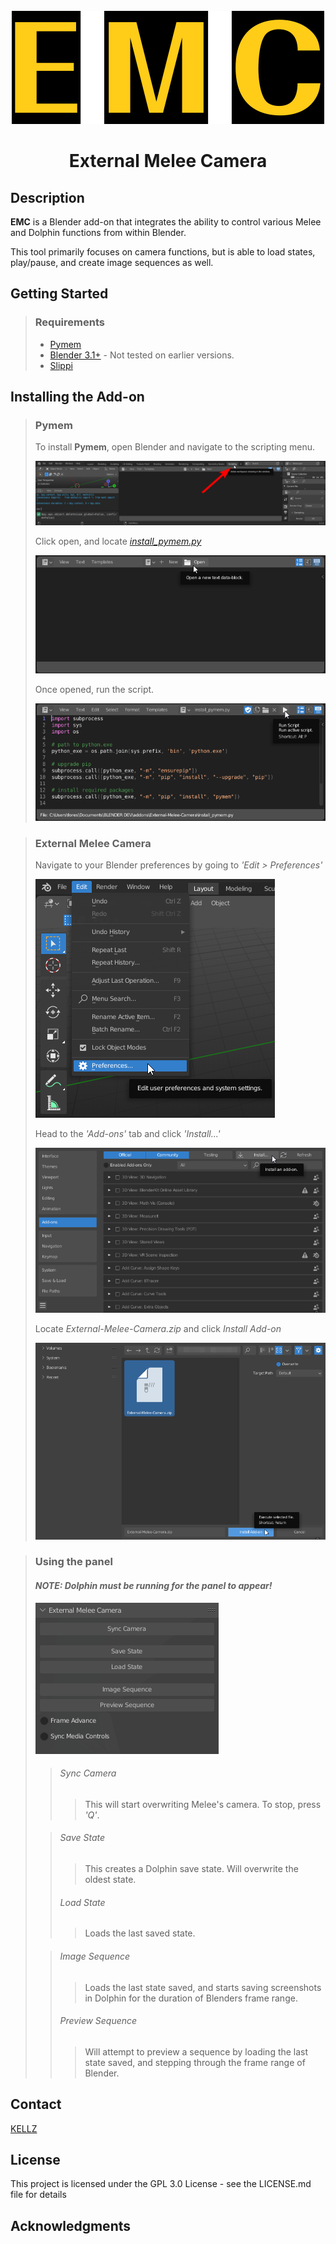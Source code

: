 <br />
<div align="center">
  <a href="https://github.com/sadkellz/External-Melee-Camera/">
    <img src="imgs/EMC FONT.png">
  </a>

<h1 align="center">External Melee Camera</h1>
</div>

## Description

**EMC** is a Blender add-on that integrates the ability to control various Melee and Dolphin functions from within Blender.


This tool primarily focuses on camera functions, but is able to load states, play/pause, and create image sequences as well.
## Getting Started

>### Requirements
>* [Pymem](https://pymem.readthedocs.io/en/latest/)
>* [Blender 3.1+](https://www.blender.org/download/) - Not tested on earlier versions.
>* [Slippi](https://slippi.gg/)

## Installing the Add-on
>### Pymem
>To install **Pymem**, open Blender and navigate to the scripting menu.
>
>![](imgs/Scripting_Menu.png)
>
>Click open, and locate [_install_pymem.py_]()
>
>![](imgs/Scripting_Menu_2.png)
>
>Once opened, run the script.
>
>![](imgs/Scripting_Menu_3.png)
###
>### External Melee Camera
>Navigate to your Blender preferences by going to _'Edit > Preferences'_
>
>![](imgs/Preferences_Menu.png)
>
>Head to the _'Add-ons'_ tab and click _'Install...'_
>
>![](imgs/Install_Addon.png)
>
>Locate _External-Melee-Camera.zip_ and click _Install Add-on_
> 
>![](imgs/Install_Addon_2.png)

#### 

> ### Using the panel
> #### _NOTE: Dolphin must be running for the panel to appear!_
> ![](imgs/Panel.png)
> 
> > ###### Sync Camera
> > 
> > > This will start overwriting Melee's camera. To stop, press _'Q'_.
> 
> > ###### Save State
> > 
> > > This creates a Dolphin save state. Will overwrite the oldest state.
> > ###### Load State
> > 
> > > Loads the last saved state.
> >
> 
> > ###### Image Sequence
> > 
> > > Loads the last state saved, and starts saving screenshots in Dolphin for the duration of Blenders frame range.
> > ###### Preview Sequence
> > 
> > > Will attempt to preview a sequence by loading the last state saved, and stepping through the frame range of Blender.


## Contact
[KELLZ](https://twitter.com/sadkellz)

## License

This project is licensed under the GPL 3.0 License - see the LICENSE.md file for details

## Acknowledgments
